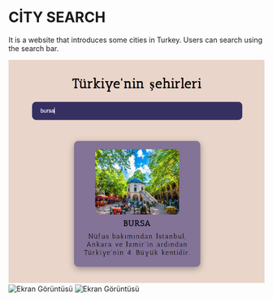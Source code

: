 # CİTY SEARCH
It is a website that introduces some cities in Turkey. Users can search using the search bar.






![Ekran Görüntüsü](https://github.com/inci1kabak/City_Search/blob/main/Ekran%20g%C3%B6r%C3%BCnt%C3%BCs%C3%BC%202024-12-11%20155022.png?raw=true)
![Ekran Görüntüsü](https://github.com/inci1kabak/TO_DO_LIST/blob/main/public/img/SS.png?raw=true)
![Ekran Görüntüsü](https://github.com/inci1kabak/TO_DO_LIST/blob/main/public/img/SS.png?raw=true)

